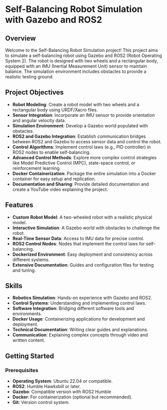 # Self-Balancing Robot Simulation with Gazebo and ROS2

## Overview

Welcome to the Self-Balancing Robot Simulation project! This project aims to simulate a self-balancing robot using Gazebo and ROS2 (Robot Operating System 2). The robot is designed with two wheels and a rectangular body, equipped with an IMU (Inertial Measurement Unit) sensor to maintain balance. The simulation environment includes obstacles to provide a realistic testing ground.

## Project Objectives

- **Robot Modeling**: Create a robot model with two wheels and a rectangular body using URDF/Xacro files.
- **Sensor Integration**: Incorporate an IMU sensor to provide orientation and angular velocity data.
- **Simulation Environment**: Develop a Gazebo world populated with obstacles.
- **ROS2 and Gazebo Integration**: Establish communication bridges between ROS2 and Gazebo to access sensor data and control the robot.
- **Control Algorithms**: Implement control laws (e.g., PID controller) in ROS2 nodes to enable self-balancing.
- **Advanced Control Methods**: Explore more complex control strategies like Model Predictive Control (MPC), state-space control, or reinforcement learning.
- **Docker Containerization**: Package the entire simulation into a Docker container for easy setup and replication.
- **Documentation and Sharing**: Provide detailed documentation and create a YouTube video explaining the project.

## Features

- **Custom Robot Model**: A two-wheeled robot with a realistic physical model.
- **Interactive Simulation**: A Gazebo world with obstacles to challenge the robot.
- **Real-Time Sensor Data**: Access to IMU data for precise control.
- **ROS2 Control Nodes**: Nodes that implement the control laws for self-balancing.
- **Dockerized Environment**: Easy deployment and consistency across different systems.
- **Extensive Documentation**: Guides and configuration files for testing and tuning.

## Skills

- **Robotics Simulation**: Hands-on experience with Gazebo and ROS2.
- **Control Systems**: Understanding and implementing control laws.
- **Software Integration**: Bridging different software tools and environments.
- **Docker Usage**: Containerizing applications for development and deployment.
- **Technical Documentation**: Writing clear guides and explanations.
- **Communication**: Explaining complex concepts through video and written content.

## Getting Started

### Prerequisites

- **Operating System**: Ubuntu 22.04 or compatible.
- **ROS2**: Humble Hawksbill or later.
- **Gazebo**: Compatible version with ROS2 Humble
- **Docker**: For containerization (optional but recommended).
- **Git**: Version control system.